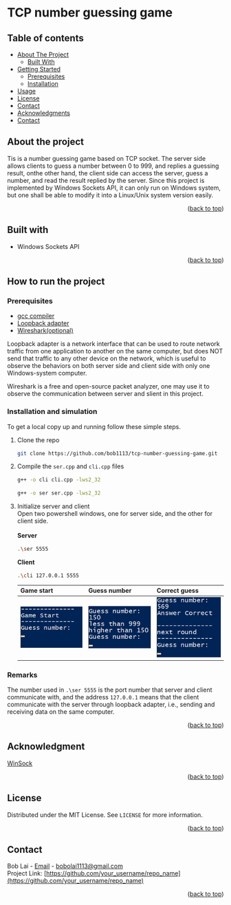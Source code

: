 <div id="top"></div>

# TCP number guessing game

## Table of contents

<div>
  <!-- <summary>Table of Contents</summary> -->
  <ul>
    <li>
      <a href="#about-the-project">About The Project</a>
      <ul>
        <li><a href="#built-with">Built With</a></li>
      </ul>
    </li>
    <li>
      <a href="#getting-started">Getting Started</a>
      <ul>
        <li><a href="#prerequisites">Prerequisites</a></li>
        <li><a href="#installation">Installation</a></li>
      </ul>
    </li>
    <li><a href="#usage">Usage</a></li>
    <li><a href="#license">License</a></li>
    <li><a href="#contact">Contact</a></li>
    <li><a href="#acknowledgments">Acknowledgments</a></li>
    <li><a href="#contact">Contact</a></li>
  </ul>
</div>



## About the project

Tis is a number guessing game based on TCP socket. The server side allows clients to guess a number between 0 to 999, and replies a guessing result, onthe other hand, the client side can access the server, guess a number, and read the result replied by the server. Since this project is implemented by Windows Sockets API, it can only run on Windows system, but one shall be able to modify it into a Linux/Unix system version easily.

<p align="right">(<a href="#top">back to top</a>)</p>



## Built with

+ Windows Sockets API

<p align="right">(<a href="#top">back to top</a>)</p>



## How to run the project

### Prerequisites

+ [gcc compiler](https://gcc.gnu.org/)
+ [Loopback adapter](https://docs.microsoft.com/en-us/troubleshoot/windows-server/networking/install-microsoft-loopback-adapter)
+ [Wireshark(optional)](https://www.wireshark.org/)

<!-- TODO: Loopback adapter -->
Loopback adapter is a network interface that can be used to route network traffic from one application to another on the same computer, but does NOT send that traffic to any other device on the network, which is useful to observe the behaviors on both server side and client side with only one Windows-system computer.  

<!-- TODO: Wireshark usage -->
Wireshark is a free and open-source packet analyzer, one may use it to observe the communication between server and slient in this project.

### Installation and simulation

To get a local copy up and running follow these simple steps.

1. Clone the repo
    <!-- TODO: detail instruction -->
    ```sh
    git clone https://github.com/bob1113/tcp-number-guessing-game.git
    ```

2. Compile the `ser.cpp` and `cli.cpp` files
    <!-- TODO: compilation -->
    ```sh
    g++ -o cli cli.cpp -lws2_32
    ```
    ```sh
    g++ -o ser ser.cpp -lws2_32
    ```

3. Initialize server and client \
    Open two powershell windows, one for server side, and the other for client side. \
    \
    **Server**
    ```sh
    .\ser 5555
    ```
    **Client**
    ```sh
    .\cli 127.0.0.1 5555
    ```
    
    <!-- TODO: Server behavior with screenshot -->
    <!-- TODO: Client behavior with screenshot -->
    | Game start                  | Guess number              | Correct guess             |
    | --------------------------- | ------------------------- | ------------------------- |
    | ![](.\image\game-start.png) | ![](.\image\guessing.png) | ![](.\image\correct.png)  |
     
### Remarks

The number used in `.\ser 5555` is the port number that server and client communicate with, and the address `127.0.0.1` means that the client communicate with the server through loopback adapter, i.e., sending and receiving data on the same computer.

<p align="right">(<a href="#top">back to top</a>)</p>


## Acknowledgment

[WinSock](https://docs.microsoft.com/en-us/windows/win32/winsock/windows-sockets-start-page-2)
<p align="right">(<a href="#top">back to top</a>)</p>

## License

Distributed under the MIT License. See `LICENSE` for more information.

<p align="right">(<a href="#top">back to top</a>)</p>


## Contact

Bob Lai - [Email](bobolai1113@gmail.com) - bobolai1113@gmail.com \
Project Link: [https://github.com/your_username/repo_name](https://github.com/your_username/repo_name)

<p align="right">(<a href="#top">back to top</a>)</p>